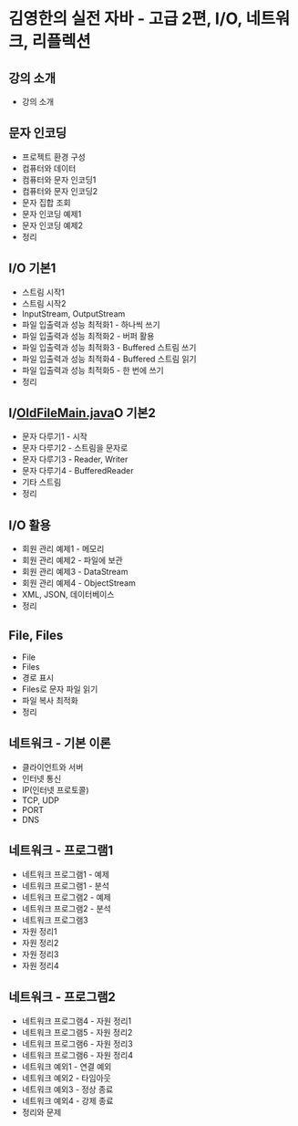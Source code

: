 # 김영한의 실전 자바 - 고급 2편, I/O, 네트워크, 리플렉션

## 강의 소개

- 강의 소개

## 문자 인코딩

- 프로젝트 환경 구성
- 컴퓨터와 데이터
- 컴퓨터와 문자 인코딩1
- 컴퓨터와 문자 인코딩2
- 문자 집합 조회
- 문자 인코딩 예제1
- 문자 인코딩 예제2
- 정리

## I/O 기본1

- 스트림 시작1
- 스트림 시작2
- InputStream, OutputStream
- 파일 입출력과 성능 최적화1 - 하나씩 쓰기
- 파일 입출력과 성능 최적화2 - 버퍼 활용
- 파일 입출력과 성능 최적화3 - Buffered 스트림 쓰기
- 파일 입출력과 성능 최적화4 - Buffered 스트림 읽기
- 파일 입출력과 성능 최적화5 - 한 번에 쓰기
- 정리

## I/[OldFileMain.java](src/io/file/OldFileMain.java)O 기본2

- 문자 다루기1 - 시작
- 문자 다루기2 - 스트림을 문자로
- 문자 다루기3 - Reader, Writer
- 문자 다루기4 - BufferedReader
- 기타 스트림
- 정리

## I/O 활용

- 회원 관리 예제1 - 메모리
- 회원 관리 예제2 - 파일에 보관
- 회원 관리 예제3 - DataStream
- 회원 관리 예제4 - ObjectStream
- XML, JSON, 데이터베이스
- 정리

## File, Files

- File
- Files
- 경로 표시
- Files로 문자 파일 읽기
- 파일 복사 최적화
- 정리

## 네트워크 - 기본 이론

- 클라이언트와 서버
- 인터넷 통신
- IP(인터넷 프로토콜)
- TCP, UDP
- PORT
- DNS

## 네트워크 - 프로그램1

- 네트워크 프로그램1 - 예제
- 네트워크 프로그램1 - 분석
- 네트워크 프로그램2 - 예제
- 네트워크 프로그램2 - 분석
- 네트워크 프로그램3
- 자원 정리1
- 자원 정리2
- 자원 정리3
- 자원 정리4

## 네트워크 - 프로그램2

- 네트워크 프로그램4 - 자원 정리1
- 네트워크 프로그램5 - 자원 정리2
- 네트워크 프로그램6 - 자원 정리3
- 네트워크 프로그램6 - 자원 정리4
- 네트워크 예외1 - 연결 예외
- 네트워크 예외2 - 타임아웃
- 네트워크 예외3 - 정상 종료
- 네트워크 예외4 - 강제 종료
- 정리와 문제
